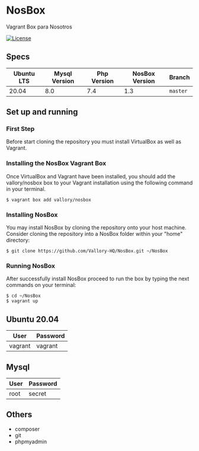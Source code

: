 # NosBox

Vagrant Box para Nosotros

<p align="left">
<a href="https://packagist.org/packages/vallory/nosbox"><img src="https://img.shields.io/badge/license-MIT-success" alt="License"> </a>
</p>


## Specs
| Ubuntu LTS | Mysql Version | Php Version | NosBox Version | Branch
| -----------| -----------   | ----------- | -----------    | -----------
| 20.04      | 8.0           | 7.4         | 1.3            | `master`

## Set up and running

### First Step

Before start cloning the repository you must install VirtualBox as well as Vagrant.

### Installing the NosBox Vagrant Box

Once VirtualBox and Vagrant have been installed, you should add the vallory/nosbox box to your Vagrant installation using the following command in your terminal.

```
$ vagrant box add vallory/nosbox
```

### Installing NosBox

You may install NosBox by cloning the repository onto your host machine. Consider cloning the repository into a NosBox folder within your "home" directory:

```
$ git clone https://github.com/Vallory-HQ/NosBox.git ~/NosBox
```

### Running NosBox

After successfully install NosBox proceed to run the box by typing the next commands on your terminal:

```
$ cd ~/NosBox
$ vagrant up
```

## Ubuntu 20.04
| User    | Password |
| ------- | -------- |
| vagrant | vagrant  |

## Mysql
| User    | Password |
| ------- | -------- |
| root    | secret   |

## Others
- composer
- git
- phpmyadmin